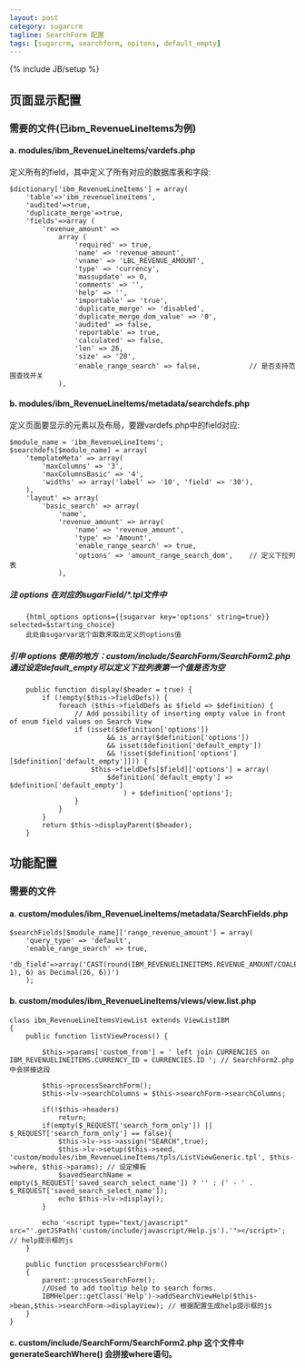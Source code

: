 ```yaml
---
layout: post
category: sugarcrm
tagline: SearchForm 配置
tags: [sugarcrm, searchform, opitons, default_empty]
---
```

{% include JB/setup %}
## 页面显示配置
### 需要的文件(已ibm_RevenueLineItems为例)
#### a. modules/ibm_RevenueLineItems/vardefs.php 
定义所有的field，其中定义了所有对应的数据库表和字段:

    $dictionary['ibm_RevenueLineItems'] = array(
        'table'=>'ibm_revenuelineitems',
        'audited'=>true,
        'duplicate_merge'=>true,
        'fields'=>array (
            'revenue_amount' => 
                array (
                    'required' => true,
                    'name' => 'revenue_amount',
                    'vname' => 'LBL_REVENUE_AMOUNT',
                    'type' => 'currency',               
                    'massupdate' => 0,
                    'comments' => '',
                    'help' => '',
                    'importable' => 'true',
                    'duplicate_merge' => 'disabled',
                    'duplicate_merge_dom_value' => '0',
                    'audited' => false,
                    'reportable' => true,
                    'calculated' => false,
                    'len' => 26,
                    'size' => '20',
                    'enable_range_search' => false,            // 是否支持范围查找开关
                ),
#### b. modules/ibm_RevenueLineItems/metadata/searchdefs.php
定义页面要显示的元素以及布局，要跟vardefs.php中的field对应:

    $module_name = 'ibm_RevenueLineItems';
    $searchdefs[$module_name] = array(
        'templateMeta' => array(
            'maxColumns' => '3',
            'maxColumnsBasic' => '4', 
            'widths' => array('label' => '10', 'field' => '30'),
        ),
        'layout' => array(
            'basic_search' => array(
                'name',
                'revenue_amount' => array(
                    'name' => 'revenue_amount',
                    'type' => 'Amount',
                    'enable_range_search' => true,            
                    'options' => 'amount_range_search_dom',    // 定义下拉列表
                ),
##### 注 options 在对应的sugarField/*.tpl文件中
        {html_options options={{sugarvar key='options' string=true}} selected=$starting_choice}
        此处由sugarvar这个函数来取出定义的options值
##### 引申 options 使用的地方：custom/include/SearchForm/SearchForm2.php 通过设定default_empty可以定义下拉列表第一个值是否为空
        public function display($header = true) {
            if (!empty($this->fieldDefs)) {
                foreach ($this->fieldDefs as $field => $definition) {
                    // Add possibility of inserting empty value in front of enum field values on Search View
                    if (isset($definition['options'])
                            && is_array($definition['options'])
                            && isset($definition['default_empty'])
                            && !isset($definition['options'][$definition['default_empty']])) {
                        $this->fieldDefs[$field]['options'] = array(
                            $definition['default_empty'] => $definition['default_empty']
                                ) + $definition['options'];
                    }
                }
            }
            return $this->displayParent($header);
        }

## 功能配置
### 需要的文件
#### a. custom/modules/ibm_RevenueLineItems/metadata/SearchFields.php
    $searchFields[$module_name]['range_revenue_amount'] = array(
        'query_type' => 'default', 
        'enable_range_search' => true, 
        'db_field'=>array('CAST(round(IBM_REVENUELINEITEMS.REVENUE_AMOUNT/COALESCE(CURRENCIES.CONVERSION_RATE, 1), 6) as Decimal(26, 6))')
        );

#### b. custom/modules/ibm_RevenueLineItems/views/view.list.php
    class ibm_RevenueLineItemsViewList extends ViewListIBM
    {
        public function listViewProcess() {
        
            $this->params['custom_from'] = ' left join CURRENCIES on IBM_REVENUELINEITEMS.CURRENCY_ID = CURRENCIES.ID '; // SearchForm2.php 中会拼接这段
            
            $this->processSearchForm();
            $this->lv->searchColumns = $this->searchForm->searchColumns;

            if(!$this->headers)
                return;
            if(empty($_REQUEST['search_form_only']) || $_REQUEST['search_form_only'] == false){
                $this->lv->ss->assign("SEARCH",true);
                $this->lv->setup($this->seed, 'custom/modules/ibm_RevenueLineItems/tpls/ListViewGeneric.tpl', $this->where, $this->params); // 设定模板
                $savedSearchName = empty($_REQUEST['saved_search_select_name']) ? '' : (' - ' . $_REQUEST['saved_search_select_name']);
                echo $this->lv->display();
            }

            echo '<script type="text/javascript" src="'.getJSPath('custom/include/javascript/Help.js').'"></script>'; // help提示框的js
        }

        public function processSearchForm()
        {
            parent::processSearchForm();
            //Used to add tooltip help to search forms.
            IBMHelper::getClass('Help')->addSearchViewHelp($this->bean,$this->searchForm->displayView); // 根据配置生成help提示框的js
        }
    }

#### c. custom/include/SearchForm/SearchForm2.php 这个文件中 generateSearchWhere() 会拼接where语句。